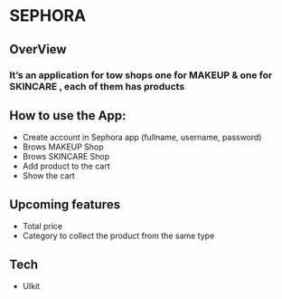 # SEPHORA 

## OverView

### It’s an application for tow shops one for MAKEUP & one for SKINCARE , each of them has products 



## How to use the App:
* Create account in Sephora app (fullname, username, password)
* Brows MAKEUP Shop 
* Brows SKINCARE Shop 
* Add product to the cart
* Show the cart

## Upcoming features
* Total price
* Category to collect the product from the same type


## Tech
* UIkit


